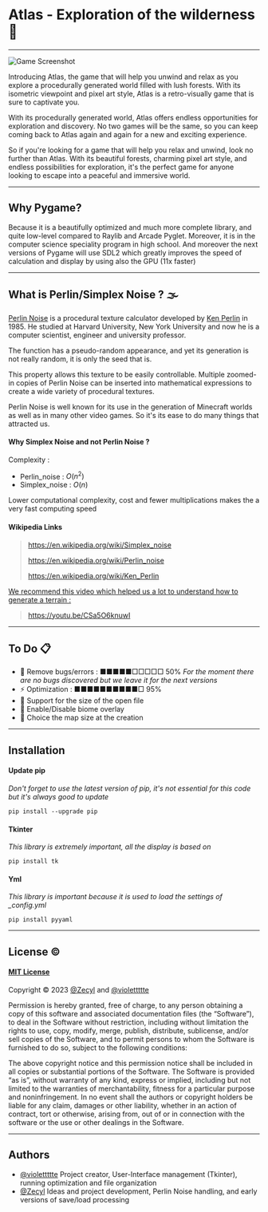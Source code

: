 # Atlas - Exploration of the wilderness 🧭

<hr>

![Game Screenshot](https://raw.githubusercontent.com/IamGalaad/Atlas/main/res/example.png)


Introducing Atlas, the game that will help you unwind and relax as you explore a procedurally generated world filled with lush forests. With its isometric viewpoint and pixel art style, Atlas is a retro-visually game that is sure to captivate you.

With its procedurally generated world, Atlas offers endless opportunities for exploration and discovery. No two games will be the same, so you can keep coming back to Atlas again and again for a new and exciting experience.

So if you're looking for a game that will help you relax and unwind, look no further than Atlas. With its beautiful forests, charming pixel art style, and endless possibilities for exploration, it's the perfect game for anyone looking to escape into a peaceful and immersive world.

<hr>

## Why Pygame?
Because it is a beautifully optimized and much more complete library, and quite low-level compared to Raylib and Arcade Pyglet. Moreover, it is in the computer science speciality program in high school. And moreover the next versions of Pygame will use SDL2 which greatly improves the speed of calculation and display by using also the GPU (11x faster)

<hr>

## What is Perlin/Simplex Noise ? 🌫

[Perlin Noise](https://en.wikipedia.org/wiki/Perlin_noise) is a procedural texture calculator developed by [Ken Perlin](https://en.wikipedia.org/wiki/Ken_Perlin) in 1985. He studied at Harvard University, New York University and now he is a computer scientist, engineer and university professor.

The function has a pseudo-random appearance, and yet its generation is not really random, it is only the seed that is. 

This property allows this texture to be easily controllable. Multiple zoomed-in copies of Perlin Noise can be inserted into mathematical expressions to create a wide variety of procedural textures.

Perlin Noise is well known for its use in the generation of Minecraft worlds as well as in many other video games. So it's its ease to do many things that attracted us.

#### Why Simplex Noise and not Perlin Noise ?

Complexity :
- Perlin_noise : $O(n^2)$
- Simplex_noise : $O(n)$

Lower computational complexity, cost and fewer multiplications makes the a very fast computing speed

#### Wikipedia Links

> https://en.wikipedia.org/wiki/Simplex_noise
> 
> https://en.wikipedia.org/wiki/Perlin_noise
> 
> https://en.wikipedia.org/wiki/Ken_Perlin

<u>We recommend this video which helped us a lot to understand how to generate a terrain :</u>

> https://youtu.be/CSa5O6knuwI

<hr>

## To Do 📋

- 🐛 Remove bugs/errors :
■■■■■□□□□□ 50%
<i>For the moment there are no bugs discovered but we leave it for the next versions</i>
- ⚡️ Optimization :
■■■■■■■■■■□ 95%
- 📐 Support for the size of the open file
- 🎨 Enable/Disable biome overlay
- 📏 Choice the map size at the creation

<hr>

## Installation

#### Update pip
<i>Don't forget to use the latest version of pip, it's not essential for this code but it's always good to update</i>
```
pip install --upgrade pip
```

#### Tkinter
<i>This library is extremely important, all the display is based on</i>
```
pip install tk
```

#### Yml
<i>This library is important because it is used to load the settings of _config.yml</i>
```
pip install pyyaml
```

<hr>

## License ©

#### [MIT License](https://choosealicense.com/licenses/mit/)

Copyright © 2023 [@Zecyl](https://www.github.com/Zecyl) and [@violettttte](https://github.com/violettttte)

Permission is hereby granted, free of charge, to any person obtaining a copy of this software and associated documentation files (the “Software”), to deal in the Software without restriction, including without limitation the rights to use, copy, modify, merge, publish, distribute, sublicense, and/or sell copies of the Software, and to permit persons to whom the Software is furnished to do so, subject to the following conditions:

The above copyright notice and this permission notice shall be included in all copies or substantial portions of the Software.
The Software is provided “as is”, without warranty of any kind, express or implied, including but not limited to the warranties of merchantability, fitness for a particular purpose and noninfringement. In no event shall the authors or copyright holders be liable for any claim, damages or other liability, whether in an action of contract, tort or otherwise, arising from, out of or in connection with the software or the use or other dealings in the Software.
</h5>

<hr>

## Authors

- [@violettttte](https://github.com/violettttte) Project creator, User-Interface management (Tkinter), running optimization and file organization
- [@Zecyl](https://www.github.com/Zecyl) Ideas and project development, Perlin Noise handling, and early versions of save/load processing
